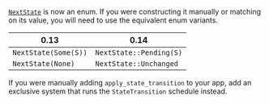 [`NextState`](https://docs.rs/bevy/latest/bevy/ecs/prelude/struct.NextState.html) is now an enum. If you were constructing it manually or matching on its value, you will need to use the equivalent enum variants.

|0.13|0.14|
|-|-|
|`NextState(Some(S))`|`NextState::Pending(S)`|
|`NextState(None)`|`NextState::Unchanged`|

If you were manually adding `apply_state_transition` to your app, add an exclusive system that runs the `StateTransition` schedule instead.
